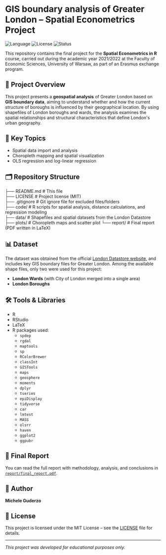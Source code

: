 # GIS boundary analysis of Greater London – Spatial Econometrics Project

![Language](https://img.shields.io/badge/code-R-blue?logo=r&logoColor=white)
![License](https://img.shields.io/badge/license-MIT-green?logo=open-source-initiative)
![Status](https://img.shields.io/badge/status-finished-success?style=flat&logo=github)

This repository contains the final project for the **Spatial Econometrics in R** course, carried out during the academic year 2021/2022 at the Faculty of Economic Sciences, University of Warsaw, as part of an Erasmus exchange program.

## 📌 Project Overview

This project presents a **geospatial analysis** of Greater London based on **GIS boundary data**, aiming to understand whether and how the current structure of boroughs is influenced by their geographical location. By using shapefiles of London boroughs and wards, the analysis examines the spatial relationships and structural characteristics that define London's urban geography.

## 🧠 Key Topics

- Spatial data import and analysis  
- Choropleth mapping and spatial visualization  
- OLS regression and log-linear regression  

## 🗂️ Repository Structure

├── README.md     # This file  
├── LICENSE       # Project license (MIT)  
├── .gitignore    # Git ignore file for excluded files/folders  
├── code/         # R scripts for spatial analysis, distance calculations, and regression modeling  
├── data/         # Shapefiles and spatial datasets from the London Datastore  
├── plots/        # Choropleth maps and scatter plot
└── report/       # Final report (PDF written in LaTeX)

## 📊 Dataset

The dataset was obtained from the official [London Datastore website](https://data.london.gov.uk/), and includes key GIS boundary files for Greater London. Among the available shape files, only two were used for this project:

- **London Wards** (with City of London merged into a single area)
- **London Boroughs**

## 🛠 Tools & Libraries

- R  
- RStudio  
- LaTeX  
- R packages used:
  - `spdep`
  - `rgdal`
  - `maptools`
  - `sp`
  - `RColorBrewer`
  - `classInt`
  - `GISTools`
  - `maps`
  - `geosphere`
  - `moments`
  - `dplyr`
  - `tseries`
  - `epiDisplay`
  - `tidyverse`
  - `car`
  - `lmtest`
  - `MASS`
  - `olsrr`
  - `haven`
  - `ggplot2`
  - `ggpubr`

## 📄 Final Report

You can read the full report with methodology, analysis, and conclusions in [`report/final_report.pdf`](report/final_report.pdf).

## 👤 Author

**Michele Guderzo**  

## 📝 License

This project is licensed under the MIT License – see the [LICENSE](LICENSE) file for details.

---

*This project was developed for educational purposes only.*
